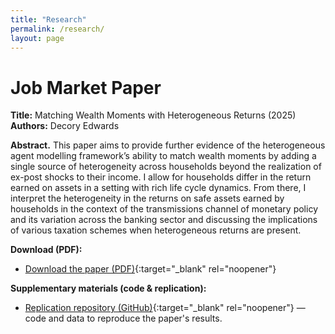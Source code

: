 ```yaml
---
title: "Research"
permalink: /research/
layout: page
---
```


# Job Market Paper

**Title:** Matching Wealth Moments with Heterogeneous Returns (2025)  
**Authors:** Decory Edwards

**Abstract.** This paper aims to provide further evidence of the heterogeneous agent modelling framework’s ability to match wealth moments by adding a single source of heterogeneity across households beyond the realization of ex-post shocks to their income. I allow for households differ in the return earned on assets in a setting with rich life cycle dynamics. From there, I interpret the heterogeneity in the returns on safe assets earned by households in the context of the transmissions channel of monetary policy and its variation across the banking sector and discussing the implications of various taxation schemes when heterogeneous returns are present. 

**Download (PDF):**  
- [Download the paper (PDF)](/files/Chp1-draft.pdf){:target="_blank" rel="noopener"}

**Supplementary materials (code & replication):**  
- [Replication repository (GitHub)](https://github.com/dedwar65/Chp1-HetReturns){:target="_blank" rel="noopener"} — code and data to reproduce the paper's results.




